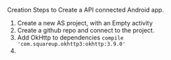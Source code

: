 Creation Steps to Create a API connected Android app.

1. Create a new AS project, with an Empty activity
2. Create a github repo and connect to the project.
2. Add OkHttp to dependencies `compile 'com.squareup.okhttp3:okhttp:3.9.0'`
3.